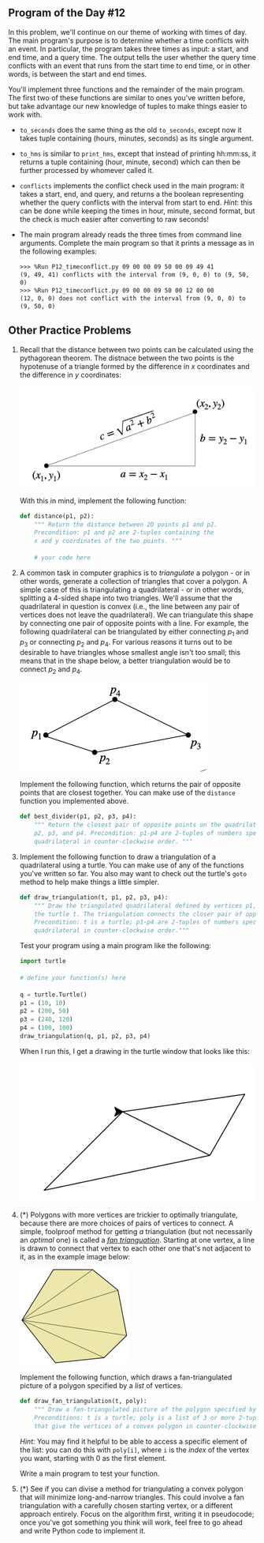 

## Program of the Day #12

In this problem, we'll continue on our theme of working with times of day. The main program's purpose is to determine whether a time conflicts with an event. In particular, the program takes three times as input: a start, and end time, and a query time. The output tells the user whether the query time conflicts with an event that runs from the start time to end time, or in other words, is between the start and end times.

You'll implement three functions and the remainder of the main program. The first two of these functions are similar to ones you've written before, but take advantage our new knowledge of tuples to make things easier to work with.

* `to_seconds` does the same thing as the old `to_seconds`, except now it takes tuple containing (hours, minutes, seconds) as its single argument.

* `to_hms` is similar to `print_hms`, except that instead of printing hh:mm:ss, it returns a tuple containing (hour, minute, second) which can then be further processed by whomever called it.

* `conflicts` implements the conflict check used in the main program: it takes a start, end, and query, and returns a the boolean representing whether the query conflicts with the interval from start to end. *Hint*: this can be done while keeping the times in hour, minute, second format, but the check is much easier after converting to raw seconds!

* The main program already reads the three times from command line arguments. Complete the main program so that it prints a message as in the following examples:

  ```
  >>> %Run P12_timeconflict.py 09 00 00 09 50 00 09 49 41
  (9, 49, 41) conflicts with the interval from (9, 0, 0) to (9, 50, 0)
  >>> %Run P12_timeconflict.py 09 00 00 09 50 00 12 00 00
  (12, 0, 0) does not conflict with the interval from (9, 0, 0) to (9, 50, 0)
  ```

## Other Practice Problems

1. Recall that the distance between two points can be calculated using the pythagorean theorem. The distnace between the two points is the hypotenuse of a triangle formed by the difference in $x$ coordinates and the difference in $y$ coordinates:

   ![](P12_dist.png)

   With this in mind, implement the following function:
   
   ```python
   def distance(p1, p2):
       """ Return the distance between 2D points p1 and p2. 
       Precondition: p1 and p2 are 2-tuples containing the
       x and y coordinates of the two points. """
   
       # your code here
   ```
   
2. A common task in computer graphics is to *triangulate* a polygon - or in other words, generate a collection of triangles that cover a polygon. A simple case of this is triangulating a quadrilateral - or in other words, splitting a 4-sided shape into two triangles. We'll assume that the quadrilateral in question is convex (i.e., the line between any pair of vertices does not leave the quadrilateral). We can triangulate this shape by connecting one pair of opposite points with a line. For example, the following quadrilateral can be triangulated by either connecting $p_1$ and $p_3$ or connecting $p_2$ and $p_4$. For various reasons it turns out to be desirable to have triangles whose smallest angle isn't too small; this means that in the shape below, a better triangulation would be to connect $p_2$ and $p_4$.

   ![](P12_quad.png)

   Implement the following function, which returns the pair of opposite points that are closest together. You can make use of the `distance` function you implemented above.

   ```python
   def best_divider(p1, p2, p3, p4):
       """ Return the closest pair of opposite points on the quadrilateral formed by p1,
       p2, p3, and p4. Precondition: p1-p4 are 2-tuples of numbers specifying a
       quadrilateral in counter-clockwise order. """
   ```

3. Implement the following function to draw a triangulation of a quadrilateral using a turtle. You can make use of any of the functions you've written so far. You also may want to check out the turtle's `goto` method to help make things a little simpler.

   ```python
   def draw_triangulation(t, p1, p2, p3, p4):
       """ Draw the triangulated quadrilateral defined by vertices p1, p2, p3, p4 using
       the turtle t. The triangulation connects the closer pair of opposing points.
       Precondition: t is a turtle; p1-p4 are 2-tuples of numbers specifying a
       quadrilateral in counter-clockwise order."""
   ```

   Test your program using a main program like the following:

   ```python
   import turtle
   
   # define your function(s) here
   
   q = turtle.Turtle()
   p1 = (10, 10)
   p2 = (200, 50)
   p3 = (240, 120)
   p4 = (100, 100)
   draw_triangulation(q, p1, p2, p3, p4) 
   ```

   When I run this, I get a drawing in the turtle window that looks like this:

   ![](P12_triquad.png)

4. (*) Polygons with more vertices are trickier to optimally triangulate, because there are more choices of pairs of vertices to connect. A simple, foolproof method for getting *a* triangulation (but not necessarily an *optimal* one) is called a [*fan trianguation*](https://en.wikipedia.org/wiki/Fan_triangulation). Starting at one vertex, a line is drawn to connect that vertex to each other one that's not adjacent to it, as in the example image below:

   ![](P12_fantri.png)

   Implement the following function, which draws a fan-triangulated picture of a polygon specified by a *list* of vertices.

   ```python
   def draw_fan_triangulation(t, poly):
       """ Draw a fan-triangulated picture of the polygon specified by poly.
       Preconditions: t is a turtle; poly is a list of 3 or more 2-tuples of numbers
       that give the vertices of a convex polygon in counter-clockwise order. """
   ```

   *Hint:* You may find it helpful to be able to access a specific element of the list: you can do this with `poly[i]`, where `i` is the *index* of the vertex you want, starting with 0 as the first element. 

   Write a main program to test your function.

5. (*) See if you can divise a method for triangulating a convex polygon that will minimize long-and-narrow triangles. This could involve a fan triangulation with a carefully chosen starting vertex, or a different approach entirely. Focus on the algorithm first, writing it in pseudocode; once you've got something you think will work, feel free to go ahead and write Python code to implement it.